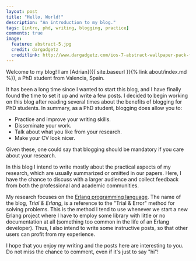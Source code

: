 ```yaml
---
layout: post
title: "Hello, World!"
description: "An introduction to my blog."
tags: [intro, phd, writing, blogging, practice]
comments: true
image:
  feature: abstract-5.jpg
  credit: dargadgetz
  creditlink: http://www.dargadgetz.com/ios-7-abstract-wallpaper-pack-for-iphone-5-and-ipod-touch-retina/
---
```


Welcome to my blog! I am [Adrian]({{ site.baseurl }}{% link about/index.md %}),
a PhD student from Valencia, Spain.

It has been a long time since I wanted to start this blog, and I have finally
found the time to set it up and write a few posts. I decided to begin working on
this blog after reading several times about the benefits of blogging for PhD
students. In summary, as a PhD student, blogging does allow you to:
* Practice and improve your writing skills.
* Disseminate your work.
* Talk about what you like from your research.
* Make your CV look nicer.

Given these, one could say that blogging should be mandatory if you care about
your research.

In this blog I intend to write mostly about the practical aspects of my
research, which are usually summarized or omitted in our papers. Here, I have
the chance to discuss with a larger audience and collect feedback from both the
professional and academic communities.

My research focuses on the [Erlang programming
language](https://www.erlang.org/).  The name of the blog, *Trial & Erlang*, is
a reference to the "Trial & Error" method for solving problems.  This is the
method I tend to use whenever we start a new Erlang project where I have to
employ some library with little or no documentation at all (something too common
in the life of an Erlang developer). Thus, I also intend to write some
instructive posts, so that other users can profit from my experience.

I hope that you enjoy my writing and the posts here are interesting to you. Do
not miss the chance to comment, even if it's just to say "hi"!

